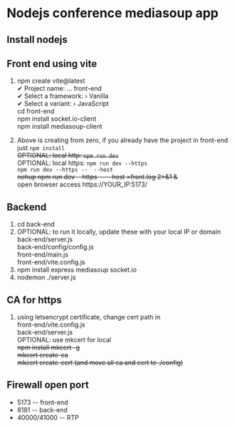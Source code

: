 # Nodejs conference mediasoup app

## Install nodejs
## Front end using vite

1. npm create vite@latest  
   ✔ Project name: … front-end  
   ✔ Select a framework: › Vanilla  
   ✔ Select a variant: › JavaScript  
   cd front-end  
   npm install socket.io-client  
   npm install mediasoup-client  

2. Above is creating from zero, if you already have the project in front-end just `npm install`  
   <del>OPTIONAL: local http: `npm run dev`</del>  
   OPTIONAL: local https: `npm run dev --https`  
   `npm run dev --https --  --host`  
   <del>nohup npm run dev --https --  --host >front.log 2>&1 &</del>  
   open browser access https://YOUR_IP:5173/  

## Backend

1. cd back-end  
2. OPTIONAL: to run it locally, update these with your local IP or domain  
   back-end/server.js  
   back-end/config/config.js  
   front-end/main.js  
   front-end/vite.config.js
3. npm install express mediasoup socket.io  
4. nodemon ./server.js  

## CA for https

1. using letsencrypt certificate, change cert path in  
   front-end/vite.config.js  
   back-end/server.js  
  OPTIONAL: use mkcert for local  
  <del>npm install mkcert -g</del>  
  <del>mkcert create-ca</del>  
  <del>mkcert create-cert (and move all ca and cert to ./config)</del>  

## Firewall open port

*  5173 -- front-end  
*  8181 -- back-end  
*  40000/41000 -- RTP  
